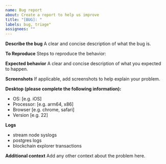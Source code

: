 ```yaml
---
name: Bug report
about: Create a report to help us improve
title: "[BUG]: "
labels: bug, triage"
assignees: ""
---
```


**Describe the bug**
A clear and concise description of what the bug is.

**To Reproduce**
Steps to reproduce the behavior:

**Expected behavior**
A clear and concise description of what you expected to happen.

**Screenshots**
If applicable, add screenshots to help explain your problem.

**Desktop (please complete the following information):**

- OS: [e.g. iOS]
- Processor: [e.g. arm64, x86]
- Browser [e.g. chrome, safari]
- Version [e.g. 22]

**Logs**

- stream node syslogs
- postgres logs
- blockchain explorer transactions

**Additional context**
Add any other context about the problem here.
